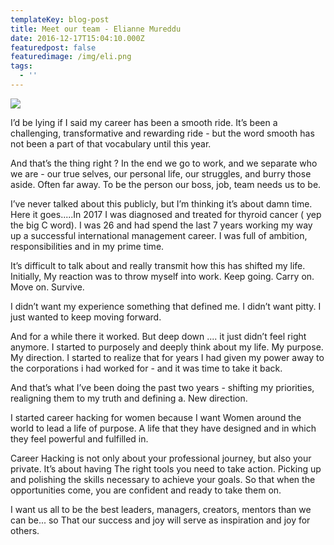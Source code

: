 ```yaml
---
templateKey: blog-post
title: Meet our team - Elianne Mureddu
date: 2016-12-17T15:04:10.000Z
featuredpost: false
featuredimage: /img/eli.png
tags:
  - ''
---
```

![](/img/eli.png)

I’d be lying if I said my career has been a smooth ride. It’s been a challenging, transformative and rewarding ride - but the word smooth has not been a part of that vocabulary until this year. ⁣

And that’s the thing right ? In the end we go to work, and we separate who we are - our true selves, our personal life, our struggles, and burry those aside. Often far away. To be the person our boss, job, team needs us to be. ⁣

⁣I’ve never talked about this publicly, but I’m thinking it’s about damn time. Here it goes.....In 2017 I was diagnosed and treated for thyroid cancer ( yep the big C word). I was 26 and had spend the last 7 years working my way up a successful international management career. I was full of ambition, responsibilities and in my prime time. ⁣

It’s difficult to talk about and really transmit how this has shifted my life. Initially, My reaction was to throw myself into work. Keep going. Carry on. Move on. Survive. ⁣

I didn’t want my experience something that defined me. I didn’t want pitty. I just wanted to keep moving forward. ⁣

And for a while there it worked. But deep down .... it just didn’t feel right anymore. I started to purposely and deeply think about my life. My purpose. My direction. I started to realize that for years I had given my power away to the corporations i had worked for - and it was time to take it back. ⁣

And that’s what I’ve been doing the past two years - shifting my priorities, realigning them to my truth and defining a. New direction. ⁣

I started career hacking for women because I want Women around the world to lead a life of purpose. A life that they have designed and in which they feel powerful and fulfilled in. ⁣

Career Hacking is not only about your professional journey, but also your private. It’s about having The right tools you need to take action. Picking up and polishing the skills necessary to achieve your goals. So that when the opportunities come, you are confident and ready to take them on. ⁣

I want us all to be the best leaders, managers, creators, mentors than we can be... so That our success and joy will serve as inspiration and joy for others.
